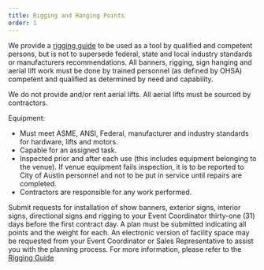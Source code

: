 ```yaml
---
title: Rigging and Hanging Points
order: 1
---
```


We provide a [rigging guide](https://assets.ctfassets.net/xv1q576gx3e5/6lzj12S4hfhNfqreE7xsNh/f0b9a0f3887ebb1bcc4528792d1de04f/ACCD_Rigging_Guide.pdf) to be used as a tool by qualified and competent persons, but is not to supersede federal, state and local industry standards or manufacturers recommendations. All banners, rigging, sign hanging and aerial lift work must be done by trained personnel (as defined by OHSA) competent and qualified as determined by need and capability.

We do not provide and/or rent aerial lifts. All aerial lifts must be sourced by contractors.

Equipment:

- Must meet ASME, ANSI, Federal, manufacturer and industry standards for hardware, lifts and motors.
- Capable for an assigned task.
- Inspected prior and after each use (this includes equipment belonging to the venue). If venue equipment fails inspection, it is to be reported to City of Austin personnel and not to be put in service until repairs are completed.
- Contractors are responsible for any work performed.

Submit requests for installation of show banners, exterior signs, interior signs, directional signs and rigging to your Event Coordinator thirty-one (31) days before the first contract day. A plan must be submitted indicating all points and the weight for each. An electronic version of facility space may be requested from your Event Coordinator or Sales Representative to assist you with the planning process. For more information, please refer to the [Rigging Guide](https://assets.ctfassets.net/xv1q576gx3e5/6lzj12S4hfhNfqreE7xsNh/f0b9a0f3887ebb1bcc4528792d1de04f/ACCD_Rigging_Guide.pdf)
